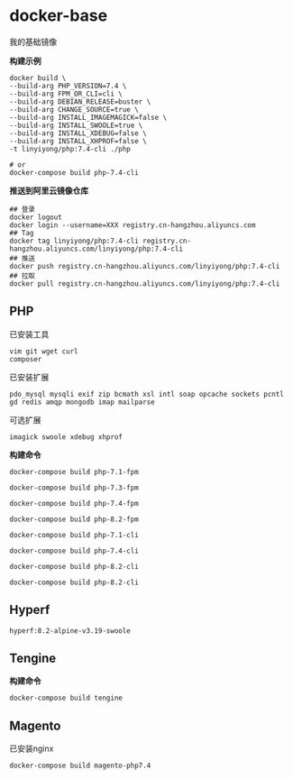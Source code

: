 # docker-base

我的基础镜像

**构建示例**

```shell
docker build \
--build-arg PHP_VERSION=7.4 \
--build-arg FPM_OR_CLI=cli \
--build-arg DEBIAN_RELEASE=buster \
--build-arg CHANGE_SOURCE=true \
--build-arg INSTALL_IMAGEMAGICK=false \
--build-arg INSTALL_SWOOLE=true \
--build-arg INSTALL_XDEBUG=false \
--build-arg INSTALL_XHPROF=false \
-t linyiyong/php:7.4-cli ./php

# or
docker-compose build php-7.4-cli
```

**推送到阿里云镜像仓库**

```shell
## 登录
docker logout
docker login --username=XXX registry.cn-hangzhou.aliyuncs.com
## Tag
docker tag linyiyong/php:7.4-cli registry.cn-hangzhou.aliyuncs.com/linyiyong/php:7.4-cli
## 推送
docker push registry.cn-hangzhou.aliyuncs.com/linyiyong/php:7.4-cli
## 拉取
docker pull registry.cn-hangzhou.aliyuncs.com/linyiyong/php:7.4-cli
```

## PHP
已安装工具
```
vim git wget curl
composer
```

已安装扩展
```
pdo_mysql mysqli exif zip bcmath xsl intl soap opcache sockets pcntl
gd redis amqp mongodb imap mailparse
```

可选扩展
```
imagick swoole xdebug xhprof
```

**构建命令**

`docker-compose build php-7.1-fpm`

`docker-compose build php-7.3-fpm`

`docker-compose build php-7.4-fpm`

`docker-compose build php-8.2-fpm`

`docker-compose build php-7.1-cli`

`docker-compose build php-7.4-cli`

`docker-compose build php-8.2-cli`

`docker-compose build php-8.2-cli`

## Hyperf

`hyperf:8.2-alpine-v3.19-swoole`

## Tengine

**构建命令**

`docker-compose build tengine`

## Magento

已安装nginx

`docker-compose build magento-php7.4`